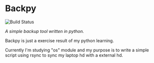 # Backpy

![Build Status](https://github.com/yzakius/backpy/actions/workflows/main.yml/badge.svg)

*A simple backup tool written in python.*

Backpy is just a exercise result of my python learning.

Currently I'm studying "os" module and my purpose is to write a simple script using rsync to sync my laptop hd with a external hd.

